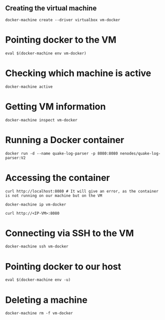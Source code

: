 ## Creating the virtual machine

    docker-machine create --driver virtualbox vm-docker

# Pointing docker to the VM

    eval $(docker-machine env vm-docker)

# Checking which machine is active

    docker-machine active

# Getting VM information

    docker-machine inspect vm-docker

# Running a Docker container

    docker run -d --name quake-log-parser -p 8080:8080 nenodes/quake-log-parser:V2


# Accessing the container

    curl http://localhost:8080 # It will give an error, as the container is not running on our machine but on the VM
    
    docker-machine ip vm-docker

    curl http://<IP-VM>:8080


# Connecting via SSH to the VM

    docker-machine ssh vm-docker

# Pointing docker to our host

    eval $(docker-machine env -u)

# Deleting a machine

    docker-machine rm -f vm-docker